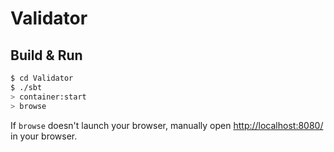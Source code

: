 # Validator #

## Build & Run ##

```sh
$ cd Validator
$ ./sbt
> container:start
> browse
```

If `browse` doesn't launch your browser, manually open [http://localhost:8080/](http://localhost:8080/) in your browser.
